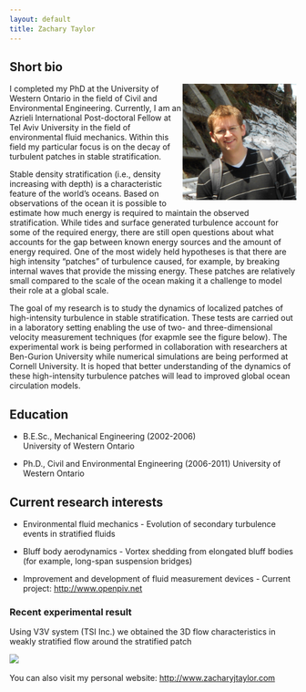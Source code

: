 ```yaml
---
layout: default
title: Zachary Taylor
---
```


## Short bio

<html>
<img src = "../images/zach.jpg" align = "right" width = "200">
</html>

I completed my PhD at the University of Western Ontario in the field of Civil and Environmental Engineering. Currently, I am an Azrieli International Post-doctoral Fellow at Tel Aviv University in the field of environmental fluid mechanics.  Within this field my particular focus is on the decay of turbulent patches in stable stratification.  

Stable density stratification (i.e., density increasing with depth) is a characteristic feature of the world’s oceans.  Based on observations of the ocean it is possible to estimate how much energy is required to maintain the observed stratification.  While tides and surface generated turbulence account for some of the required energy, there are still open questions about what accounts for the gap between known energy sources and the amount of energy required.  One of the most widely held hypotheses is that there are high intensity “patches” of turbulence caused, for example, by breaking internal waves that provide the missing energy.  These patches are relatively small compared to the scale of the ocean making it a challenge to model their role at a global scale.

The goal of my research is to study the dynamics of localized patches of high-intensity turbulence in stable stratification.  These tests are carried out in a laboratory setting enabling the use of two- and three-dimensional velocity measurement techniques (for exapmle see the figure below).  The experimental work is being performed in collaboration with researchers at Ben-Gurion University while numerical simulations are being performed at Cornell University.  It is hoped that better understanding of the dynamics of these high-intensity turbulence patches will lead to improved global ocean circulation models.


## Education

* B.E.Sc., Mechanical Engineering (2002-2006)  
University of Western Ontario  
    
* Ph.D., Civil and Environmental Engineering (2006-2011) 
University of Western Ontario  
    



## Current research interests

* Environmental fluid mechanics - Evolution of secondary turbulence events in stratified fluids  
    
* Bluff body aerodynamics - Vortex shedding from elongated bluff bodies (for example, long-span suspension bridges)  
    
* Improvement and development of fluid measurement devices - Current project: <http://www.openpiv.net>  


### Recent experimental result

Using V3V system (TSI Inc.) we obtained the 3D flow characteristics in weakly stratified flow around the stratified patch

![]({{site.baseurl}}/images/v3v.jpg)
    

You can also visit my personal website: <http://www.zacharyjtaylor.com>
